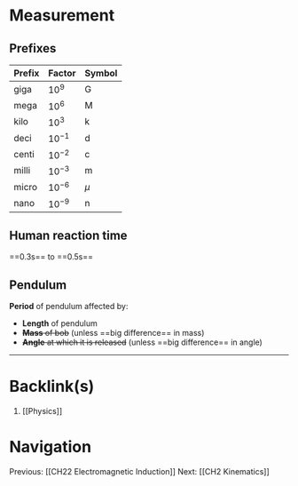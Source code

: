 # Measurement
## Prefixes
| Prefix | Factor | Symbol |
| ------ | ------ | ------ |
| giga   | $10^9$       |  G      |
| mega   |  $10^6$      |   M     |
| kilo   | $10^3$       |  k      |
| deci   |  $10^{-1}$      |  d      |
| centi  | $10^{-2}$       |   c     |
| milli  | $10^{-3}$       |    m    |
| micro  | $10^{-6}$       |   $\mu$     |
| nano   | $10^{-9}$       |    n    |

## Human reaction time
==0.3s== to ==0.5s==

## Pendulum
**Period** of pendulum affected by:
- **Length** of pendulum
- ~~**Mass** of bob~~ (unless ==big difference== in mass)
- ~~**Angle** at which it is released~~ (unless ==big difference== in angle)

---
# Backlink(s)
1. [[Physics]]

# Navigation
Previous: [[CH22 Electromagnetic Induction]]
Next: [[CH2 Kinematics]]